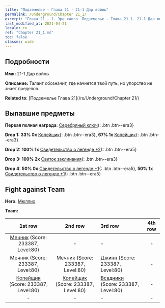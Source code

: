 ```yaml
---
title: "Подземелье - Глава 21 - 21-1 Дар войны"
permalink: /Underground/Chapter 21_1/
excerpt: "Глава 21 - 1. Эра хаоса  Подземелье - Глава 21_1. 21-1 Дар войны"
last_modified_at: 2021-04-21
locale: ru
ref: "Chapter 21_1.md"
toc: false
classes: wide
---
```


## Подробности

 **Имя:** 21-1 Дар войны

 **Описание:** Талант обозначит, где начнется твой путь, но упорство не знает пределов.

 **Related to:** [Подземелье Глава 21](/ru/Underground/Chapter 21/)

## Выпавшие предметы

 **Первая полная награда:** [Серебряный ключ](/ru/Items/con_693/){: .btn .btn--era3}

 **Drop 1:** **33% 0x** [Копейщик](/ru/Items/unt_190/){: .btn .btn--era3}, **67% 1x** [Копейщик](/ru/Items/unt_190/){: .btn .btn--era3}

 **Drop 2:** **100% 1x** [Свидетельство о легенде +2](/ru/Items/mat_81/){: .btn .btn--era5}

 **Drop 3:** **100% 2x** [Свиток заклинания](/ru/Items/con_694/){: .btn .btn--era3}

 **Drop 4:** **50% 0x** [Свидетельство о легенде +1](/ru/Items/mat_74/){: .btn .btn--era5}, **50% 1x** [Свидетельство о легенде +1](/ru/Items/mat_74/){: .btn .btn--era5}


## Fight against Team
 **Hero:** [Мюллих](/ru/heroes/Mullich/)

 **Team:**


  | 1st row | 2nd row | 3rd row | 4th row |
  |:----:|:----:|:----|:----:|
  | [Мечник](/ru/units/Swordsman/) (Score: 233387, Level:80)  | - | - | - |
  | [Мечник](/ru/units/Swordsman/) (Score: 233387, Level:80)  | [Мечник](/ru/units/Swordsman/) (Score: 233387, Level:80)  | [Джинн](/ru/units/Genie/) (Score: 233387, Level:80)  | - |
  | [Копейщик](/ru/units/Pikeman/) (Score: 233387, Level:80)  | [Копейщик](/ru/units/Pikeman/) (Score: 233387, Level:80)  | [Всадники](/ru/units/Cavalier/) (Score: 233387, Level:80)  | - |
  | - | - | - | - |


